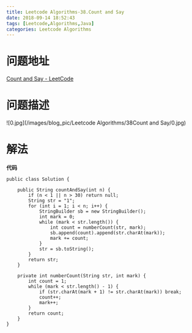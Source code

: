 ```yaml
---
title: Leetcode Algorithms-38.Count and Say
date: 2018-09-14 18:52:43
tags: [Leetcode,Algorithms,Java]
categories: Leetcode Algorithms
---
```


# 问题地址

[Count and Say - LeetCode](https://leetcode.com/problems/count-and-say/description/)

# 问题描述

![0.jpg](/images/blog_pic/Leetcode Algorithms/38Count and Say/0.jpg)

<!-- more -->

# 解法

**代码**

```
public class Solution {

    public String countAndSay(int n) {
        if (n < 1 || n > 30) return null;
        String str = "1";
        for (int i = 1; i < n; i++) {
            StringBuilder sb = new StringBuilder();
            int mark = 0;
            while (mark < str.length()) {
                int count = numberCount(str, mark);
                sb.append(count).append(str.charAt(mark));
                mark += count;
            }
            str = sb.toString();
        }
        return str;
    }

    private int numberCount(String str, int mark) {
        int count = 1;
        while (mark < str.length() - 1) {
            if (str.charAt(mark + 1) != str.charAt(mark)) break;
            count++;
            mark++;
        }
        return count;
    }
}
```
